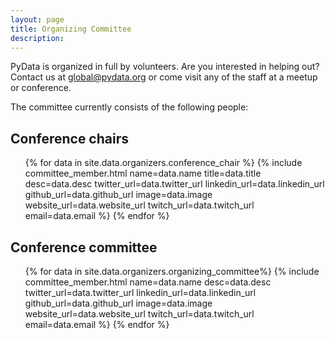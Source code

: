 ```yaml
---
layout: page
title: Organizing Committee
description: 
---
```


PyData is organized in full by volunteers. Are you interested in helping out? Contact us at [global@pydata.org](mailto:global@pydata.org) or come visit any of the staff at a meetup or conference.

The committee currently consists of the following people:

## Conference chairs

<ul class="features">
{% for data in site.data.organizers.conference_chair %}
    {% include committee_member.html
        name=data.name
        title=data.title
        desc=data.desc
        twitter_url=data.twitter_url
        linkedin_url=data.linkedin_url
        github_url=data.github_url
        image=data.image
        website_url=data.website_url
        twitch_url=data.twitch_url
        email=data.email
    %}
{% endfor %}
</ul>

## Conference committee

<ul class="features">
{% for data in site.data.organizers.organizing_committee%}
    {% include committee_member.html
        name=data.name
        desc=data.desc
        twitter_url=data.twitter_url
        linkedin_url=data.linkedin_url
        github_url=data.github_url
        image=data.image
        website_url=data.website_url
        twitch_url=data.twitch_url
        email=data.email
    %}
{% endfor %}
</ul>
